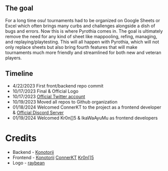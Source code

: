 ## The goal

For a long time osu! tournaments had to be organized on Google Sheets or Excel which often brings many curbs and challenges alongside a dish of bugs and errors. 
Now this is where Pyrothia comes in.
The goal is ultimately remove the need for any kind of sheet like mappooling, refing, managing, and replaying/playtesting. This will all happen with Pyrothia, which will not only replace sheets but also bring fourth features that will make tournaments much more friendly and streamlined for both new and veteran players.

## Timeline

- 4/22/2023 First front/backend repo commit
- 10/17/2023 Final & Official Logo
- 10/17/2023 [Official Twitter account](https://twitter.com/pyrothia_)
- 10/19/2023 Moved all repos to Github organization
- 01/18/2024 Welcomed ConnerKT to the project as a frontend developer & [Official Discord Server](https://discord.gg/T8Q8PtV27t)
- 01/19/2024 Welcomed Kr0n[]5 & IkaWaAyuMu as frontend developers

# Credits
- Backend - [Konotorii](https://github.com/konotorii)
- Frontend - [Konotorii](https://github.com/konotorii) [ConnerKT](https://github.com/ConnerKT) [Kr0n[]5](https://github.com/didcreetsadgoku500)
- Logo - [raybean](https://raybeans.carrd.co/)

